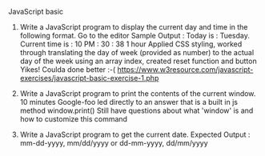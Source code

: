JavaScript basic

1. Write a JavaScript program to display the current day and time in the following format.  Go to the editor
Sample Output : Today is : Tuesday. 
Current time is : 10 PM : 30 : 38
    1 hour
    Applied CSS styling, worked through translating the day of week (provided as number) to the actual day of the week using an array index, created reset function and button
    Yikes! Coulda done better :-(   https://www.w3resource.com/javascript-exercises/javascript-basic-exercise-1.php  

2. Write a JavaScript program to print the contents of the current window.
    10 minutes
    Google-foo led directly to an answer that is a built in js method window.print()
    Still have questions about what 'window' is and how to customize this command

3. Write a JavaScript program to get the current date.  Expected Output : mm-dd-yyyy, mm/dd/yyyy or dd-mm-yyyy, dd/mm/yyyy
